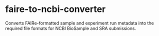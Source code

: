# faire-to-ncbi-converter
Converts FAIRe-formatted sample and experiment run metadata into the required file formats for NCBI BioSample and SRA submissions.
